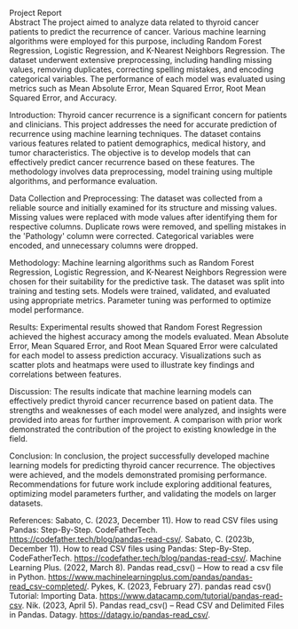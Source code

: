 Project Report  
Abstract
The project aimed to analyze data related to thyroid cancer patients to predict the recurrence of cancer. Various machine learning algorithms were employed for this purpose, including Random Forest Regression, Logistic Regression, and K-Nearest Neighbors Regression. The dataset underwent extensive preprocessing, including handling missing values, removing duplicates, correcting spelling mistakes, and encoding categorical variables. The performance of each model was evaluated using metrics such as Mean Absolute Error, Mean Squared Error, Root Mean Squared Error, and Accuracy.

Introduction:
Thyroid cancer recurrence is a significant concern for patients and clinicians. This project addresses the need for accurate prediction of recurrence using machine learning techniques. The dataset contains various features related to patient demographics, medical history, and tumor characteristics. The objective is to develop models that can effectively predict cancer recurrence based on these features. The methodology involves data preprocessing, model training using multiple algorithms, and performance evaluation.

Data Collection and Preprocessing:
The dataset was collected from a reliable source and initially examined for its structure and missing values. Missing values were replaced with mode values after identifying them for respective columns. Duplicate rows were removed, and spelling mistakes in the 'Pathology' column were corrected. Categorical variables were encoded, and unnecessary columns were dropped.
 
Methodology:
Machine learning algorithms such as Random Forest Regression, Logistic Regression, and K-Nearest Neighbors Regression were chosen for their suitability for the predictive task. The dataset was split into training and testing sets. Models were trained, validated, and evaluated using appropriate metrics. Parameter tuning was performed to optimize model performance.

Results:
Experimental results showed that Random Forest Regression achieved the highest accuracy among the models evaluated. Mean Absolute Error, Mean Squared Error, and Root Mean Squared Error were calculated for each model to assess prediction accuracy. Visualizations such as scatter plots and heatmaps were used to illustrate key findings and correlations between features.

Discussion:
The results indicate that machine learning models can effectively predict thyroid cancer recurrence based on patient data. The strengths and weaknesses of each model were analyzed, and insights were provided into areas for further improvement. A comparison with prior work demonstrated the contribution of the project to existing knowledge in the field.

Conclusion:
In conclusion, the project successfully developed machine learning models for predicting thyroid cancer recurrence. The objectives were achieved, and the models demonstrated promising performance. Recommendations for future work include exploring additional features, optimizing model parameters further, and validating the models on larger datasets.
 

References:
Sabato, C. (2023, December 11). How to read CSV files using Pandas: Step-By-Step. CodeFatherTech. https://codefather.tech/blog/pandas-read-csv/.
Sabato, C. (2023b, December 11). How to read CSV files using Pandas: Step-By-Step. CodeFatherTech. https://codefather.tech/blog/pandas-read-csv/.
Machine Learning Plus. (2022, March 8). Pandas read_csv() – How to read a csv file in Python. https://www.machinelearningplus.com/pandas/pandas-read_csv-completed/.
Pykes, K. (2023, February 27). pandas read csv() Tutorial: Importing Data. https://www.datacamp.com/tutorial/pandas-read-csv.
Nik. (2023, April 5). Pandas read_csv() – Read CSV and Delimited Files in Pandas. Datagy. https://datagy.io/pandas-read_csv/.
